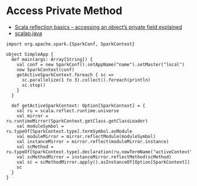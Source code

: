 # Access Private Method
- [Scala reflection basics – accessing an object’s private field explained](http://www.blog.project13.pl/index.php/lang/en/1864/scala-reflection-accessing-an-objects-private-field-explained)
- [scalap.java](https://gist.github.com/ktoso/7994649)

```
import org.apache.spark.{SparkConf, SparkContext}

object SimpleApp {
  def main(args: Array[String]) {
    val conf = new SparkConf().setAppName("name").setMaster("local")
    new SparkContext(conf)
    getActiveSparkContext.foreach { sc =>
      sc.parallelize(1 to 3).collect().foreach(println)
      sc.stop()
    }
  }

  def getActiveSparkContext: Option[SparkContext] = {
    val ru = scala.reflect.runtime.universe
    val mirror = ru.runtimeMirror(SparkContext.getClass.getClassLoader)
    val moduleSymbol = ru.typeOf[SparkContext.type].termSymbol.asModule
    val moduleMirror = mirror.reflectModule(moduleSymbol)
    val instanceMirror = mirror.reflect(moduleMirror.instance)
    val scMethod = ru.typeOf[SparkContext.type].declaration(ru.newTermName("activeContext")).asMethod
    val scMethodMirror = instanceMirror.reflectMethod(scMethod)
    val sc = scMethodMirror.apply().asInstanceOf[Option[SparkContext]]
    sc
  }
}
```
